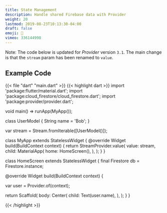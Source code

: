```yaml
---
title: State Management
description: Handle shared Firebase data with Provider
weight: 20
lastmod: 2019-08-23T10:13:30-04:00
draft: false
emoji: 🌊
vimeo: 336144998
---
```


Note: The code below is updated for *Provider* version `3.1`. The main change is that the `stream` param has been renamed to `value`. 

## Example Code

{{< file "dart" "main.dart" >}}
{{< highlight dart >}}
import 'package:flutter/material.dart';
import 'package:cloud_firestore/cloud_firestore.dart';
import 'package:provider/provider.dart';

void main() => runApp(MyApp());

class UserModel {
 String name = 'Bob';
}

var stream = Stream.fromIterable([UserModel()]);

class MyApp extends StatelessWidget {
 @override
 Widget build(BuildContext context) {
   return StreamProvider<UserModel>.value(
     value: stream,
     child: MaterialApp(
       home: HomeScreen(),
     ),
   );
 }
}

class HomeScreen extends StatelessWidget {
 final Firestore db = Firestore.instance;

 @override
 Widget build(BuildContext context) {

   var user = Provider.of<UserModel>(context);

   return Scaffold(
     body: Center(
       child: Text(user.name),
     ),
   );
 }
}

{{< /highlight >}}